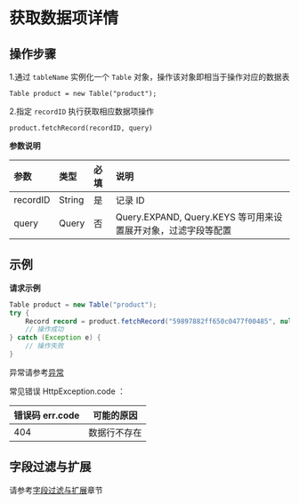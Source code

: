 # 获取数据项详情

## 操作步骤

1.通过 `tableName` 实例化一个 `Table` 对象，操作该对象即相当于操作对应的数据表

`Table product = new Table("product");`

2.指定 `recordID` 执行获取相应数据项操作

`product.fetchRecord(recordID, query)`

**参数说明**

| 参数      | 类型   | 必填 | 说明 |
| :------- | :----- | :-- | :-- |
| recordID | String | 是  | 记录 ID |
| query    | Query  | 否  | Query.EXPAND, Query.KEYS  等可用来设置展开对象，过滤字段等配置 |


## 示例

**请求示例**

```java
Table product = new Table("product");
try {
    Record record = product.fetchRecord("59897882ff650c0477f00485", null);
    // 操作成功
} catch (Exception e) {
    // 操作失败
}
```

异常请参考[异常](../error-code.md)

常见错误 HttpException.code ：

| 错误码 err.code | 可能的原因       |
|----------------|-----------------|
| 404            | 数据行不存在      |

## 字段过滤与扩展

请参考[字段过滤与扩展](./select-and-expand.md)章节
